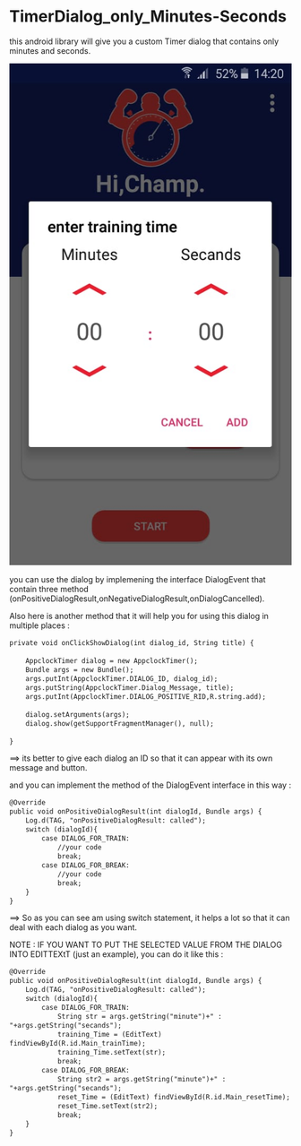 # TimerDialog_only_Minutes-Seconds
this android library will give you a custom Timer dialog that contains only minutes and seconds.

![here is an example of the timerpickerDialog](timerPickerDialog.jpeg)

you can use the dialog by implemening the interface DialogEvent that contain three method (onPositiveDialogResult,onNegativeDialogResult,onDialogCancelled).

Also here is another method that it will help you for using this dialog in multiple places :

    private void onClickShowDialog(int dialog_id, String title) {

        AppclockTimer dialog = new AppclockTimer();
        Bundle args = new Bundle();
        args.putInt(AppclockTimer.DIALOG_ID, dialog_id);
        args.putString(AppclockTimer.Dialog_Message, title);
        args.putInt(AppclockTimer.DIALOG_POSITIVE_RID,R.string.add);

        dialog.setArguments(args);
        dialog.show(getSupportFragmentManager(), null);

    }
    
==> its better to give each dialog an ID so that it can appear with its own message and button.

and you can implement the method of the DialogEvent interface in this way :

    @Override
    public void onPositiveDialogResult(int dialogId, Bundle args) {
        Log.d(TAG, "onPositiveDialogResult: called");
        switch (dialogId){
            case DIALOG_FOR_TRAIN:
                //your code
                break;
            case DIALOG_FOR_BREAK:
                //your code
                break;
        }
    }
    
==> So as you can see am using switch statement, it helps a lot so that it can deal with each dialog as you want.

NOTE : IF YOU WANT TO PUT THE SELECTED VALUE FROM THE DIALOG INTO EDITTEXtT (just an example), you can do it like this :

    @Override
    public void onPositiveDialogResult(int dialogId, Bundle args) {
        Log.d(TAG, "onPositiveDialogResult: called");
        switch (dialogId){
            case DIALOG_FOR_TRAIN:
                String str = args.getString("minute")+" : "+args.getString("secands");
                training_Time = (EditText) findViewById(R.id.Main_trainTime);
                training_Time.setText(str);
                break;
            case DIALOG_FOR_BREAK:
                String str2 = args.getString("minute")+" : "+args.getString("secands");
                reset_Time = (EditText) findViewById(R.id.Main_resetTime);
                reset_Time.setText(str2);
                break;
        }
    }
    
    
    
